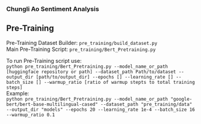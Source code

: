### Chungli Ao Sentiment Analysis

## Pre-Training
Pre-Training Dataset Builder: `pre_training/build_dataset.py`  
Main Pre-Training Script: `pre_training/Bert_Pretraining.py`  

To run Pre-Training script use:  
`python pre_training/Bert_Pretraining.py --model_name_or_path [huggingface repository or path] --dataset_path Path/to/dataset --output_dir [path/to/output_dir] --epochs [] --learning_rate [] --batch_size [] --warmup_ratio [ratio of warmup stepts to total training steps]`  
Example:    
`python pre_training/Bert_Pretraining.py --model_name_or_path "google-bert/bert-base-multilingual-cased" --dataset_path "pre_training/data" --output_dir "models" --epochs 20 --learning_rate 1e-4 --batch_size 16 --warmup_ratio 0.1` 